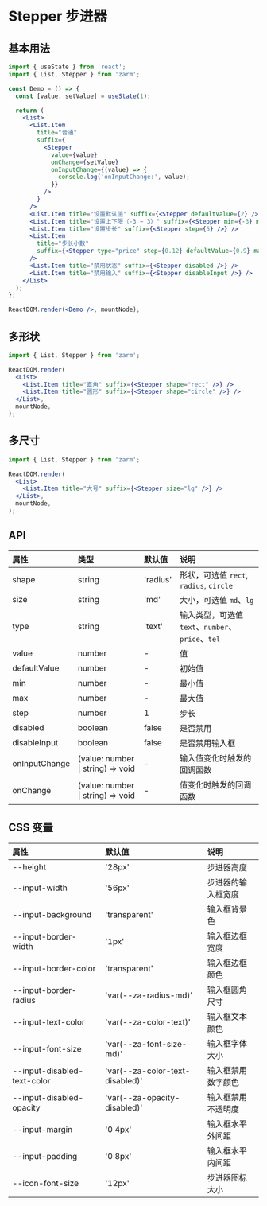 # Stepper 步进器

## 基本用法

```jsx
import { useState } from 'react';
import { List, Stepper } from 'zarm';

const Demo = () => {
  const [value, setValue] = useState(1);

  return (
    <List>
      <List.Item
        title="普通"
        suffix={
          <Stepper
            value={value}
            onChange={setValue}
            onInputChange={(value) => {
              console.log('onInputChange:', value);
            }}
          />
        }
      />
      <List.Item title="设置默认值" suffix={<Stepper defaultValue={2} />} />
      <List.Item title="设置上下限（-3 ~ 3）" suffix={<Stepper min={-3} max={3} />} />
      <List.Item title="设置步长" suffix={<Stepper step={5} />} />
      <List.Item
        title="步长小数"
        suffix={<Stepper type="price" step={0.12} defaultValue={0.9} max={2.0} min={1} />}
      />
      <List.Item title="禁用状态" suffix={<Stepper disabled />} />
      <List.Item title="禁用输入" suffix={<Stepper disableInput />} />
    </List>
  );
};

ReactDOM.render(<Demo />, mountNode);
```

## 多形状

```jsx
import { List, Stepper } from 'zarm';

ReactDOM.render(
  <List>
    <List.Item title="直角" suffix={<Stepper shape="rect" />} />
    <List.Item title="圆形" suffix={<Stepper shape="circle" />} />
  </List>,
  mountNode,
);
```

## 多尺寸

```jsx
import { List, Stepper } from 'zarm';

ReactDOM.render(
  <List>
    <List.Item title="大号" suffix={<Stepper size="lg" />} />
  </List>,
  mountNode,
);
```

## API

| 属性          | 类型                              | 默认值   | 说明                                              |
| :------------ | :-------------------------------- | :------- | :------------------------------------------------ |
| shape         | string                            | 'radius' | 形状，可选值 `rect`, `radius`, `circle`           |
| size          | string                            | 'md'     | 大小，可选值 `md`、`lg`                           |
| type          | string                            | 'text'   | 输入类型，可选值 `text`、`number`、`price`、`tel` |
| value         | number                            | -        | 值                                                |
| defaultValue  | number                            | -        | 初始值                                            |
| min           | number                            | -        | 最小值                                            |
| max           | number                            | -        | 最大值                                            |
| step          | number                            | 1        | 步长                                              |
| disabled      | boolean                           | false    | 是否禁用                                          |
| disableInput  | boolean                           | false    | 是否禁用输入框                                    |
| onInputChange | (value: number \| string) => void | -        | 输入值变化时触发的回调函数                        |
| onChange      | (value: number \| string) => void | -        | 值变化时触发的回调函数                            |

## CSS 变量

| 属性                 | 默认值                          | 说明               |
| :------------------- | :------------------------------ | :----------------- |
| --height             | '28px'                          | 步进器高度         |
| --input-width        | '56px'                          | 步进器的输入框宽度 |
| --input-background   | 'transparent'                          | 输入框背景色       |
| --input-border-width       | '1px'                       | 输入框边框宽度     |
| --input-border-color       | 'transparent'                       | 输入框边框颜色     |
| --input-border-radius      | 'var(--za-radius-md)'           | 输入框圆角尺寸     |
| --input-text-color         | 'var(--za-color-text)'          | 输入框文本颜色     |
| --input-font-size     | 'var(--za-font-size-md)'             | 输入框字体大小     |
| --input-disabled-text-color     | 'var(--za-color-text-disabled)' | 输入框禁用数字颜色 |
| --input-disabled-opacity   | 'var(--za-opacity-disabled)'    | 输入框禁用不透明度 |
| --input-margin  | '0 4px'                           | 输入框水平外间距   |
| --input-padding | '0 8px'                           | 输入框水平内间距   |
| --icon-font-size     | '12px'                          | 步进器图标大小     |
